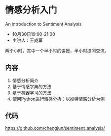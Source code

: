

# 情感分析入门 

An introduction to Sentiment Analysis

- 10月30日19:00-21:00 
- 主讲人：王成军

两个小时，其中一个半小时的讲授，半小时提问交流。


## 内容

1. 情感分析简介
2. 基于情感字典的方法
3. 基于机器学习的方法
4. 使用Python进行情感分析：以推特情感分析为例

## 代码

https://github.com/chengjun/sentiment_analysis/


